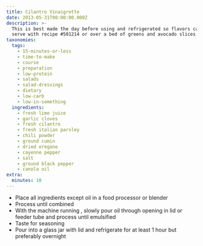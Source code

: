 ```yaml
---
title: Cilantro Vinaigrette
date: 2013-05-31T00:00:00.000Z
description: >-
  This is best made the day before using and refrigerated so flavors can meld. 
  serve with recipe #501214 or over a bed of greens and avocado slices.
taxonomies:
  tags:
    - 15-minutes-or-less
    - time-to-make
    - course
    - preparation
    - low-protein
    - salads
    - salad-dressings
    - dietary
    - low-carb
    - low-in-something
  ingredients:
    - fresh lime juice
    - garlic cloves
    - fresh cilantro
    - fresh italian parsley
    - chili powder
    - ground cumin
    - dried oregano
    - cayenne pepper
    - salt
    - ground black pepper
    - canola oil
extra:
  minutes: 10
---
```

 - Place all ingredients except oil in a food processor or blender
 - Process until combined
 - With the machine running , slowly pour oil through opening in lid or feeder tube and process until emulsified
 - Taste for seasoning
 - Pour into a glass jar with lid and refrigerate for at least 1 hour but preferably overnight
